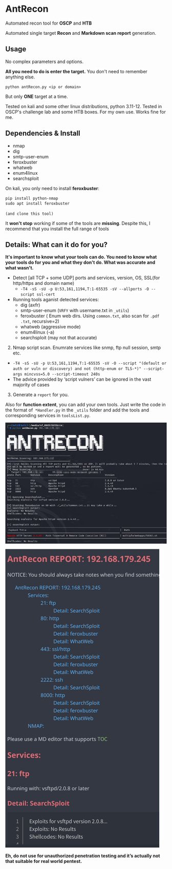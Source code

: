 # AntRecon

Automated recon tool for **OSCP** and **HTB**

Automated single target **Recon** and **Markdown scan report** generation.

## Usage

No complex parameters and options. 

**All you need to do is enter the target.** You don't need to remember anything else.

```
python antRecon.py <ip or domain>
```

But only **ONE** target at a time.

Tested on kali and some other linux distributions, python 3.11-12.
Tested in OSCP's challenge lab and some HTB boxes. 
For my own use. Works fine for me. 

## Dependencies & Install

- nmap
- dig
- smtp-user-enum
- feroxbuster
- whatweb
- enum4linux
- searchsploit

On kali, you only need to install **feroxbuster**:

```
pip install python-nmap
sudo apt install feroxbuster

(and clone this tool)
```

It **won't stop** working if some of the tools are **missing**. Despite this, I recommend that you install the full range of tools



## Details: What can it do for you?

**It's important to know what your tools can do. You need to know what your tools do for you and what they don't do. What was accurate and what wasn't.**

- Detect [all TCP + some UDP] ports and services, version, OS, SSL(for http/https and domain name)
  - `-T4 -sS -sU -p U:53,161,1194,T:1-65535 -sV --allports -O --script ssl-cert`
- Running tools aganist detected services:
  - dig (axfr)
  - smtp-user-enum (`VRFY` with username.txt in `_utils`)
  - feroxbuster ( Enum web dirs. Using `common.txt`,  also scan for `.pdf .txt`, recursive=2) 
  - whatweb (aggressive mode)
  - enum4linux (-a)
  - searchsploit (may not that accurate)

2. Nmap script scan. Enumrate services like snmp, ftp null session, smtp etc.  
  - `-T4 -sS -sU -p U:53,161,1194,T:1-65535 -sV -O --script "(default or auth or vuln or discovery) and not (http-enum or TLS-*)" --script-args mincvss=5.0 --script-timeout 240s`
  - The advice provided by ‘script vulners’  can be ignored in the vast majority of cases
3. Generate a `report` for you.

Also for **function extent**, you can add your own tools. Just write the code in the format of` *Handler.py` in the `_utils` folder and add the tools and corresponding services in `toolsList.py`.

![image-20240808184037810](./README.assets/image-20240808184037810.png)

![image-20240808194012928](./README.assets/image-20240808194012928.png)



**Eh, do not use for unauthorized penetration testing and it’s actually not that suitable for real world pentest.**

